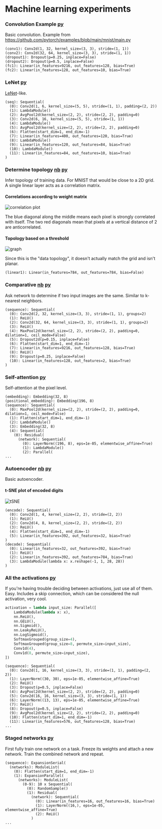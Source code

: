 
# Machine learning experiments

### Convolution Example  [py](_01_convolution_example.py)

Basic convolution.
Example from https://github.com/pytorch/examples/blob/main/mnist/main.py

```
(conv1): Conv2d(1, 32, kernel_size=(3, 3), stride=(1, 1))
(conv2): Conv2d(32, 64, kernel_size=(3, 3), stride=(1, 1))
(dropout1): Dropout(p=0.25, inplace=False)
(dropout2): Dropout(p=0.5, inplace=False)
(fc1): Linear(in_features=9216, out_features=128, bias=True)
(fc2): Linear(in_features=128, out_features=10, bias=True)
```

### LeNet  [py](_02_convolution_LeNet.py)

[LeNet](https://en.wikipedia.org/wiki/LeNet)-like.

```
(seq): Sequential(
  (0): Conv2d(1, 6, kernel_size=(5, 5), stride=(1, 1), padding=(2, 2))
  (1): LambdaModule()
  (2): AvgPool2d(kernel_size=(2, 2), stride=(2, 2), padding=0)
  (3): Conv2d(6, 16, kernel_size=(5, 5), stride=(1, 1))
  (4): LambdaModule()
  (5): AvgPool2d(kernel_size=(2, 2), stride=(2, 2), padding=0)
  (6): Flatten(start_dim=1, end_dim=-1)
  (7): Linear(in_features=400, out_features=120, bias=True)
  (8): LambdaModule()
  (9): Linear(in_features=120, out_features=84, bias=True)
  (10): LambdaModule()
  (11): Linear(in_features=84, out_features=10, bias=True)
)
```

### Determine topology [nb](_03_determine_topology.ipynb) [py](_03_determine_topology.py)

Infer topology of training data. For MNIST that would be close to a 2D grid.
A single linear layer acts as a correlation matrix.

#### Correlations according to weight matrix
![correlation plot](images/_03_determine_topology1.png)

The blue diagonal along the middle means each pixel is strongly correlated with itself. The two red diagonals mean that pixels at a vertical distance of 2 are anticorrelated.

#### Topology based on a threshold
![graph](images/_03_determine_topology2.png)

Since this is the "data topology", it doesn't actually match the grid and isn't planar.


```
(linear1): Linear(in_features=784, out_features=784, bias=False)
```

### Comparative [nb](_04_comparative.ipynb) [py](_04_comparative.py)

Ask network to determine if two input images are the same. Similar to k-nearest neighbors.

```
(sequence): Sequential(
  (0): Conv2d(2, 32, kernel_size=(3, 3), stride=(1, 1), groups=2)
  (1): ReLU()
  (2): Conv2d(32, 64, kernel_size=(3, 3), stride=(1, 1), groups=2)
  (3): ReLU()
  (4): MaxPool2d(kernel_size=(2, 2), stride=(2, 2), padding=0, dilation=1, ceil_mode=False)
  (5): Dropout2d(p=0.15, inplace=False)
  (6): Flatten(start_dim=1, end_dim=-1)
  (7): Linear(in_features=9216, out_features=128, bias=True)
  (8): ReLU()
  (9): Dropout(p=0.25, inplace=False)
  (10): Linear(in_features=128, out_features=2, bias=True)
)
```

### Self-attention  [py](_05_self_attention.py)

Self-attention at the pixel level.

```
(embedding): Embedding(32, 8)
(positional_embedding): Embedding(196, 8)
(sequence): Sequential(
  (0): MaxPool2d(kernel_size=(2, 2), stride=(2, 2), padding=0, dilation=1, ceil_mode=False)
  (1): Flatten(start_dim=1, end_dim=-1)
  (2): LambdaModule()
  (3): Embedding(32, 8)
  (4): Sequential(
    (0): Residual(
      (network): Sequential(
        (0): LayerNorm((196, 8), eps=1e-05, elementwise_affine=True)
        (1): LambdaModule()
        (2): Parallel(
...
```

### Autoencoder [nb](_06_autoencoder.ipynb) [py](_06_autoencoder.py)

Basic autoencoder.

#### t-SNE plot of encoded digits
![tSNE](images/_06_autoencoder1.png)

```
(encode): Sequential(
  (0): Conv2d(1, 4, kernel_size=(2, 2), stride=(2, 2))
  (1): ReLU()
  (2): Conv2d(4, 8, kernel_size=(2, 2), stride=(2, 2))
  (3): ReLU()
  (4): Flatten(start_dim=1, end_dim=-1)
  (5): Linear(in_features=392, out_features=32, bias=True)
)
(decode): Sequential(
  (0): Linear(in_features=32, out_features=392, bias=True)
  (1): ReLU()
  (2): Linear(in_features=392, out_features=784, bias=True)
  (3): LambdaModule(lambda x: x.reshape(-1, 1, 28, 28))
)
```

### All the activations  [py](_07_all_the_activations.py#L109)

If you're having trouble deciding between activations, just use all of them. Easy.
Includes a skip connection, which can be considered the null activation, very cool.
```python
activation = lambda input_size: Parallel([
    LambdaModule(lambda x: x),
    nn.ReLU(),
    nn.GELU(),
    nn.Sigmoid(),
    nn.LeakyReLU(),
    nn.LogSigmoid(),
    SoftmaxGrouped(group_size=4),
    SoftmaxGrouped(group_size=8, permute_size=input_size),
    Conv1d(4),
    Conv1d(8, permute_size=input_size),
])
```

```
(sequence): Sequential(
  (0): Conv2d(1, 16, kernel_size=(3, 3), stride=(1, 1), padding=(2, 2))
  (1): LayerNorm((30, 30), eps=1e-05, elementwise_affine=True)
  (2): ReLU()
  (3): Dropout(p=0.5, inplace=False)
  (4): AvgPool2d(kernel_size=(2, 2), stride=(2, 2), padding=0)
  (5): Conv2d(16, 16, kernel_size=(3, 3), stride=(1, 1))
  (6): LayerNorm((13, 13), eps=1e-05, elementwise_affine=True)
  (7): ReLU()
  (8): Dropout(p=0.5, inplace=False)
  (9): AvgPool2d(kernel_size=(2, 2), stride=(2, 2), padding=0)
  (10): Flatten(start_dim=1, end_dim=-1)
  (11): Linear(in_features=576, out_features=128, bias=True)
...
```

### Staged networks  [py](_08_staged_networks.py#L117)

First fully train one network on a task. Freeze its weights and attach a new network.
Train the combined network and repeat.

```
(sequence): ExpansionSerial(
  (networks): ModuleList(
    (0): Flatten(start_dim=1, end_dim=-1)
    (1): ExpansionParallel(
      (networks): ModuleList(
        (0-9): 10 x Sequential(
          (0): RandomSample()
          (1): Residual(
            (network): Sequential(
              (0): Linear(in_features=16, out_features=16, bias=True)
              (1): LayerNorm((16,), eps=1e-05, elementwise_affine=True)
              (2): ReLU()
            )
...
```
